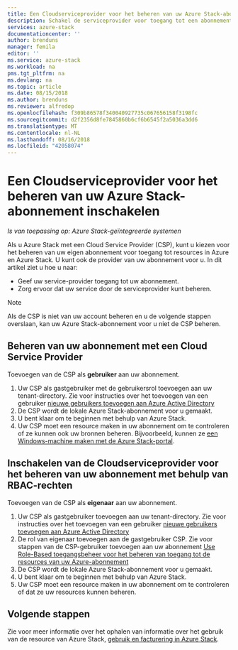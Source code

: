 ```yaml
---
title: Een Cloudserviceprovider voor het beheren van uw Azure Stack-abonnement inschakelen | Microsoft Docs
description: Schakel de serviceprovider voor toegang tot een abonnement in Azure Stack.
services: azure-stack
documentationcenter: ''
author: brenduns
manager: femila
editor: ''
ms.service: azure-stack
ms.workload: na
pms.tgt_pltfrm: na
ms.devlang: na
ms.topic: article
ms.date: 08/15/2018
ms.author: brenduns
ms.reviewer: alfredop
ms.openlocfilehash: f309b86578f340040927735c067656158f3198fc
ms.sourcegitcommit: d2f2356d8fe7845860b6cf6b6545f2a5036a3dd6
ms.translationtype: MT
ms.contentlocale: nl-NL
ms.lasthandoff: 08/16/2018
ms.locfileid: "42058074"
---
```

# <a name="enable-a-cloud-service-provider-to-manage-your-azure-stack-subscription"></a>Een Cloudserviceprovider voor het beheren van uw Azure Stack-abonnement inschakelen

*Is van toepassing op: Azure Stack-geïntegreerde systemen*

Als u Azure Stack met een Cloud Service Provider (CSP), kunt u kiezen voor het beheren van uw eigen abonnement voor toegang tot resources in Azure en Azure Stack. U kunt ook de provider van uw abonnement voor u. In dit artikel ziet u hoe u naar:

 * Geef uw service-provider toegang tot uw abonnement.
 * Zorg ervoor dat uw service door de serviceprovider kunt beheren.

> [!Note]
>  Als de CSP is niet van uw account beheren en u de volgende stappen overslaan, kan uw Azure Stack-abonnement voor u niet de CSP beheren.

## <a name="manage-your-subscription-with-a-cloud-service-provider"></a>Beheren van uw abonnement met een Cloud Service Provider

Toevoegen van de CSP als **gebruiker** aan uw abonnement.

1. Uw CSP als gastgebruiker met de gebruikersrol toevoegen aan uw tenant-directory.  Zie voor instructies over het toevoegen van een gebruiker [nieuwe gebruikers toevoegen aan Azure Active Directory](https://docs.microsoft.com/azure/active-directory/add-users-azure-active-directory)
2. De CSP wordt de lokale Azure Stack-abonnement voor u gemaakt.
3. U bent klaar om te beginnen met behulp van Azure Stack.
4. Uw CSP moet een resource maken in uw abonnement om te controleren of ze kunnen ook uw bronnen beheren. Bijvoorbeeld, kunnen ze [een Windows-machine maken met de Azure Stack-portal](azure-stack-quick-windows-portal.md).

## <a name="enable-the-cloud-service-provider-to-manage-your-subscription-using-rbac-rights"></a>Inschakelen van de Cloudserviceprovider voor het beheren van uw abonnement met behulp van RBAC-rechten

Toevoegen van de CSP als **eigenaar** aan uw abonnement.

1. Uw CSP als gastgebruiker toevoegen aan uw tenant-directory.  Zie voor instructies over het toevoegen van een gebruiker [nieuwe gebruikers toevoegen aan Azure Active Directory](https://docs.microsoft.com/azure/active-directory/add-users-azure-active-directory)
2. De rol van eigenaar toevoegen aan de gastgebruiker CSP. Zie voor stappen van de CSP-gebruiker toevoegen aan uw abonnement [Use Role-Based toegangsbeheer voor het beheren van toegang tot de resources van uw Azure-abonnement](https://docs.microsoft.com/azure/role-based-access-control/role-assignments-portal)
3. De CSP wordt de lokale Azure Stack-abonnement voor u gemaakt.
4. U bent klaar om te beginnen met behulp van Azure Stack.
5. Uw CSP moet een resource maken in uw abonnement om te controleren of dat ze uw resources kunnen beheren.

## <a name="next-steps"></a>Volgende stappen

Zie voor meer informatie over het ophalen van informatie over het gebruik van de resource van Azure Stack, [gebruik en facturering in Azure Stack](../azure-stack-billing-and-chargeback.md).
